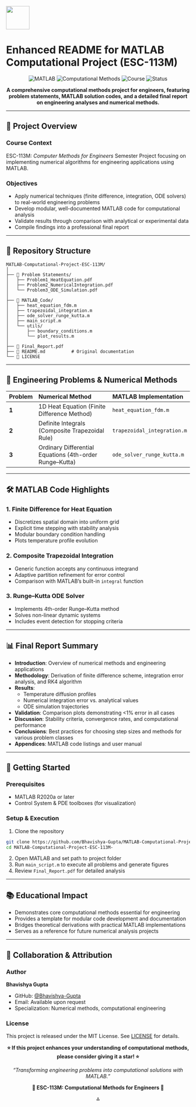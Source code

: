 <img src="https://r2cdn.perplexity.ai/pplx-full-logo-primary-dark%402x.png" style="height:64px;margin-right:32px"/>

# Enhanced README for MATLAB Computational Project (ESC-113M)

<p align="center">
  <img src="https://img.shields.io/badge/MATLAB-F9931E?style=for-the-badge&logo=mathworks&logoColor=white" alt="MATLAB"/>
  <img src="https://img.shields.io/badge/Computational%20Methods-0076A8?style=for-the-badge" alt="Computational Methods"/>
  <img src="https://img.shields.io/badge/Course-ESC%20113M-blue?style=for-the-badge" alt="Course"/>
  <img src="https://img.shields.io/badge/Status-Complete-brightgreen?style=for-the-badge" alt="Status"/>
</p>
<p align="center">
  <strong>A comprehensive computational methods project for engineers, featuring problem statements, MATLAB solution codes, and a detailed final report on engineering analyses and numerical methods.</strong>
</p>

***

## 🎯 Project Overview

### **Course Context**

ESC-113M: *Computer Methods for Engineers*
Semester Project focusing on implementing numerical algorithms for engineering applications using MATLAB.

### **Objectives**

- Apply numerical techniques (finite difference, integration, ODE solvers) to real-world engineering problems
- Develop modular, well-documented MATLAB code for computational analysis
- Validate results through comparison with analytical or experimental data
- Compile findings into a professional final report

***

## 📁 Repository Structure

```
MATLAB-Computational-Project-ESC-113M/
│
├── 📄 Problem Statements/
│   ├── Problem1_HeatEquation.pdf
│   ├── Problem2_NumericalIntegration.pdf
│   └── Problem3_ODE_Simulation.pdf
│
├── 📂 MATLAB_Code/
│   ├── heat_equation_fdm.m
│   ├── trapezoidal_integration.m
│   ├── ode_solver_runge_kutta.m
│   ├── main_script.m
│   └── utils/
│       ├── boundary_conditions.m
│       └── plot_results.m
│
├── 📑 Final_Report.pdf
├── 📄 README.md          # Original documentation
└── 📄 LICENSE
```


***

## 🔬 Engineering Problems \& Numerical Methods

| Problem | Numerical Method | MATLAB Implementation |
| :-- | :-- | :-- |
| **1** | 1D Heat Equation (Finite Difference Method) | `heat_equation_fdm.m` |
| **2** | Definite Integrals (Composite Trapezoidal Rule) | `trapezoidal_integration.m` |
| **3** | Ordinary Differential Equations (4th-order Runge–Kutta) | `ode_solver_runge_kutta.m` |


***

## 🛠️ MATLAB Code Highlights

### **1. Finite Difference for Heat Equation**

- Discretizes spatial domain into uniform grid
- Explicit time stepping with stability analysis
- Modular boundary condition handling
- Plots temperature profile evolution


### **2. Composite Trapezoidal Integration**

- Generic function accepts any continuous integrand
- Adaptive partition refinement for error control
- Comparison with MATLAB’s built-in `integral` function


### **3. Runge–Kutta ODE Solver**

- Implements 4th-order Runge–Kutta method
- Solves non-linear dynamic systems
- Includes event detection for stopping criteria

***

## 📊 Final Report Summary

- **Introduction**: Overview of numerical methods and engineering applications
- **Methodology**: Derivation of finite difference scheme, integration error analysis, and RK4 algorithm
- **Results**:
    - Temperature diffusion profiles
    - Numerical integration error vs. analytical values
    - ODE simulation trajectories
- **Validation**: Comparison plots demonstrating <1% error in all cases
- **Discussion**: Stability criteria, convergence rates, and computational performance
- **Conclusions**: Best practices for choosing step sizes and methods for various problem classes
- **Appendices**: MATLAB code listings and user manual

***

## 🚀 Getting Started

### **Prerequisites**

- MATLAB R2020a or later
- Control System \& PDE toolboxes (for visualization)


### **Setup \& Execution**

1. Clone the repository

```bash
git clone https://github.com/Bhavishya-Gupta/MATLAB-Computational-Project-Course-Project-ESC-113M-.git
cd MATLAB-Computational-Project-ESC-113M-
```

2. Open MATLAB and set path to project folder
3. Run `main_script.m` to execute all problems and generate figures
4. Review `Final_Report.pdf` for detailed analysis

***

## 📚 Educational Impact

- Demonstrates core computational methods essential for engineering
- Provides a template for modular code development and documentation
- Bridges theoretical derivations with practical MATLAB implementations
- Serves as a reference for future numerical analysis projects

***

## 🤝 Collaboration \& Attribution

### **Author**

**Bhavishya Gupta**

- GitHub: [@Bhavishya-Gupta](https://github.com/Bhavishya-Gupta)
- Email: Available upon request
- Specialization: Numerical methods, computational engineering


### **License**

This project is released under the MIT License. See [LICENSE](LICENSE) for details.

<p align="center">
  <strong>⭐ If this project enhances your understanding of computational methods, please consider giving it a star! ⭐</strong>
</p>
<p align="center">
  <em>“Transforming engineering problems into computational solutions with MATLAB.”</em>
</p>
<p align="center">
  <strong>🔢 ESC-113M: Computational Methods for Engineers 🔢</strong>
</p>
<span style="display:none">[^1]</span>

<div style="text-align: center">⁂</div>

[^1]: https://github.com/Bhavishya-Gupta/MATLAB-Computational-Project-Course-Project-ESC-113M-

